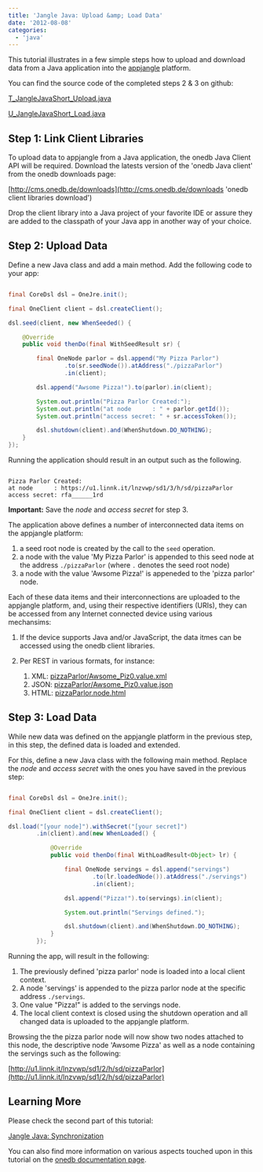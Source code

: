 ```yaml
---
title: 'Jangle Java: Upload &amp; Load Data'
date: '2012-08-08'
categories:
  - 'java'
---
```


This tutorial illustrates in a few simple steps how to upload and download data from a Java application into the [appjangle](http://appjangle.com 'appjangle') platform.

You can find the source code of the completed steps 2 & 3 on github:

[T_JangleJavaShort_Upload.java](https://github.com/mxro/onedb-examples/blob/master/src/main/java/one/examples/z_articles/T_JangleJavaShort_Upload.java)

[U_JangleJavaShort_Load.java](https://github.com/mxro/onedb-examples/blob/master/src/main/java/one/examples/z_articles/U_JangleJavaShort_Load.java)

## Step 1: Link Client Libraries

To upload data to appjangle from a Java application, the onedb Java Client API will be required. Download the latests version of the 'onedb Java client' from the onedb downloads page:

[http://cms.onedb.de/downloads](http://cms.onedb.de/downloads 'onedb client libraries download')

Drop the client library into a Java project of your favorite IDE or assure they are added to the classpath of your Java app in another way of your choice.

## Step 2: Upload Data

Define a new Java class and add a main method. Add the following code to your app:

```java

final CoreDsl dsl = OneJre.init();

final OneClient client = dsl.createClient();

dsl.seed(client, new WhenSeeded() {

	@Override
	public void thenDo(final WithSeedResult sr) {

		final OneNode parlor = dsl.append("My Pizza Parlor")
				.to(sr.seedNode()).atAddress("./pizzaParlor")
				.in(client);

		dsl.append("Awsome Pizza!").to(parlor).in(client);

		System.out.println("Pizza Parlor Created:");
		System.out.println("at node      : " + parlor.getId());
		System.out.println("access secret: " + sr.accessToken());

		dsl.shutdown(client).and(WhenShutdown.DO_NOTHING);
	}
});
```

Running the application should result in an output such as the following.

```

Pizza Parlor Created:
at node      : https://u1.linnk.it/lnzvwp/sd1/3/h/sd/pizzaParlor
access secret: rfa______1rd
```

**Important:** Save the _node_ and _access secret_ for step 3.

The application above defines a number of interconnected data items on the appjangle platform:

1. a seed root node is created by the call to the `seed` operation.
2. a node with the value 'My Pizza Parlor' is appended to this seed node at the address `./pizzaParlor` (where `.` denotes the seed root node)
3. a node with the value 'Awsome Pizza!' is appeneded to the 'pizza parlor' node.

Each of these data items and their interconnections are uploaded to the appjangle platform, and, using their respective identifiers (URIs), they can be accessed from any Internet connected device using various mechansims:

1. If the device supports Java and/or JavaScript, the data itmes can be accessed using the onedb client libraries.
2. Per REST in various formats, for instance:

   1. XML: [pizzaParlor/Awsome_Piz0.value.xml](http://u1.linnk.it/lnzvwp/sd1/2/h/sd/pizzaParlor/Awsome_Piz0.value.xml)
   2. JSON: [pizzaParlor/Awsome_Piz0.value.json](http://u1.linnk.it/lnzvwp/sd1/2/h/sd/pizzaParlor/Awsome_Piz0.value.json)
   3. HTML: [pizzaParlor.node.html](http://u1.linnk.it/lnzvwp/sd1/2/h/sd/pizzaParlor.node.html)

## Step 3: Load Data

While new data was defined on the appjangle platform in the previous step, in this step, the defined data is loaded and extended.

For this, define a new Java class with the following main method. Replace the _node_ and _access secret_ with the ones you have saved in the previous step:

```java

final CoreDsl dsl = OneJre.init();

final OneClient client = dsl.createClient();

dsl.load("[your node]").withSecret("[your secret]")
		.in(client).and(new WhenLoaded() {

			@Override
			public void thenDo(final WithLoadResult<Object> lr) {

				final OneNode servings = dsl.append("servings")
						.to(lr.loadedNode()).atAddress("./servings")
						.in(client);

				dsl.append("Pizza!").to(servings).in(client);

				System.out.println("Servings defined.");

				dsl.shutdown(client).and(WhenShutdown.DO_NOTHING);
			}
		});
```

Running the app, will result in the following:

1. The previously defined 'pizza parlor' node is loaded into a local client context.
2. A node 'servings' is appended to the pizza parlor node at the specific address `./servings`.
3. One value "Pizza!" is added to the servings node.
4. The local client context is closed using the shutdown operation and all changed data is uploaded to the appjangle platform.

Browsing the the pizza parlor node will now show two nodes attached to this node, the descriptive node 'Awsome Pizza' as well as a node containing the servings such as the following:

[http://u1.linnk.it/lnzvwp/sd1/2/h/sd/pizzaParlor](http://u1.linnk.it/lnzvwp/sd1/2/h/sd/pizzaParlor)

## Learning More

Please check the second part of this tutorial:

[Jangle Java: Synchronization](http://maxrohde.com/2012/08/08/jangle-java-synchronization/ 'appjangle java synchronization tutorial')

You can also find more information on various aspects touched upon in this tutorial on the [onedb documentation page](http://cms.onedb.de/articles 'onedb documentation').
